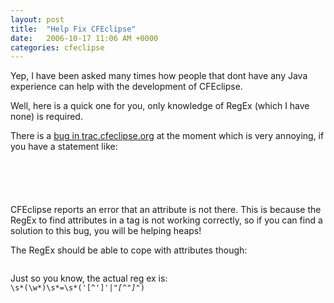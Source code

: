 ```yaml
---
layout: post
title:  "Help Fix CFEclipse"
date:   2006-10-17 11:06 AM +0000
categories: cfeclipse
---
```

Yep, I have been asked many times how people that dont have any Java experience can help with the development of CFEclipse.

Well, here is a quick one for you, only knowledge of RegEx (which I have none) is required.

There is a <a href="http://trac.cfeclipse.org/cfeclipse/ticket/15">bug in trac.cfeclipse.org</a> at the moment which is very annoying, if you have a statement like:

<code>
<cfif ListGetAt(i,1,"=") neq "errorType">

</cfif>
</code>

CFEclipse reports an error that an attribute is not there. This is because the RegEx to find attributes in a tag is not working correctly, so if you can find a solution to this bug, you will be helping heaps!

The RegEx should be able to cope with attributes though:
<code>
<cfparam name="url.item" default="thingy" />
</code>

Just so you know, the actual reg ex is:
<code>
\s*(\w*)\s*=\s*('[^']*'|"[^"]*")
</code>